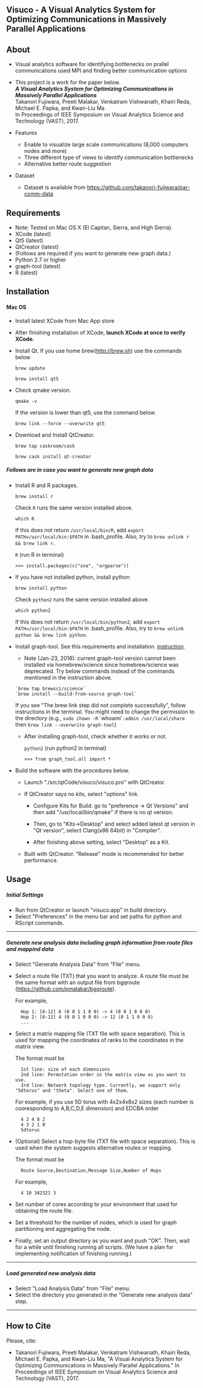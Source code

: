 ## Visuco - A Visual Analytics System for Optimizing Communications in Massively Parallel Applications

About
-----
* Visual analytics software for identifying bottlenecks on prallel communications used MPI and finding better communication options

* This project is a work for the paper below.     
***A Visual Analytics System for Optimizing Communications in Massively Parallel Applications***    
Takanori Fujiwara, Preeti Malakar, Venkatram Vishwanath, Khairi Reda, Michael E. Papka, and Kwan-Liu Ma    
In Proceedings of IEEE Symposium on Visual Analytics Science and Technology (VAST), 2017.

* Features
  * Enable to visualize large scale communications (8,000 computers nodes and more)
  * Three different type of views to identify communication bottlenecks
  * Alternative better route suggestion

* Dataset
  * Dataset is available from https://github.com/takanori-fujiwara/par-comm-data

Requirements
-----
* Note: Tested on Mac OS X (El Capitan, Sierra, and High Sierra).
* XCode (latest)
* Qt5 (latest)
* QtCreator (latest)
* (Follows are required if you want to generate new graph data.)
 * Python 2.7 or higher
 * graph-tool (latest)
 * R (latest)

Installation
-----
#### Mac OS
* Install latest XCode from Mac App store
* After finishing installation of XCode, __launch XCode at once to verify XCode__.
* Install Qt. If you use home brew(http://brew.sh) use the commands below

    `brew update`

    `brew install qt5`

* Check qmake version.

    `qmake -v`

    If the version is lower than qt5, use the command below.

    `brew link --force --overwrite qt5`

* Download and Install QtCreator.

    `brew tap caskroom/cask`

    `brew cask install qt-creator`

##### Follows are in case you want to generate new graph data
* Install R and R packages.

    `brew install r`

  Check `R` runs the same version installed above.

    `which R`

  If this does not return `/usr/local/bin/R`, add `export PATH=/usr/local/bin:$PATH` in .bash_profile. Also, try to `brew unlink r && brew link r`.

    `R` (run R in terminal)

    `>>> install.packages(c("sna", "argparse"))`

* If you have not installed python, install python

    `brew install python`

  Check `python2` runs the same version installed above.

    `which python2`

  If this does not return `/usr/local/bin/python2`, add `export PATH=/usr/local/bin:$PATH` in .bash_profile. Also, try to `brew unlink python && brew link python`.  


* Install graph-tool. See this requirements and installation. [instruction](https://graph-tool.skewed.de/).

    -   Note (Jan-23, 2018): current graph-tool version cannot been installed via homebrew/science since homebrew/science was deprecated. Try below commands instead of the commands mentioned in the instruction above.

      `brew tap brewsci/science`
      `brew install --build-from-source graph-tool`

    If you see "The brew link step did not complete successfully", follow instructions in the terminal. You might need to change the permission to the directory (e.g., `sudo chown -R` \`whoami\``:admin /usr/local/share` then `brew link --overwrite graph-tool`)

    <!-- -   Note: current graph-tool version in homebrew does not work with the latest "boost". Try to use the command below.

    	`brew install graph-tool --build-from-source` -->

    -   After installing graph-tool, check whether it works or not.

    	`python2` (run python2 in terminal)

   		`>>> from graph_tool.all import *`

* Build the software with the procedures below.

	- Launch "./src/qtCode/visuco/visuco.pro" with QtCreator.

	- If QtCreator says no kits, select "options" link.

		- Configure Kits for Build. go to "preference -> Qt Versions" and then add "/usr/local/bin/qmake" if there is no qt version.
		- Then, go to "Kits->Desktop" and select added latest qt version in "Qt version", select Clang(x86 64bit) in "Compiler".

		- After finishing above setting, select "Desktop" as a Kit.

	- Built with QtCreator. "Release" mode is recommended for better performance.

Usage
-----
##### Initial Settings
* Run from QtCreator or launch "visuco.app" in build directory.
* Select "Preferences" in the menu bar and set paths for python and RScript commands.

******

##### Generate new analysis data including graph information from route files and mappind data
* Select "Generate Analysis Data" from "File" menu.
* Select a route file (TXT) that you want to analyze. A route file must be the same format with an output file from bgqroute (https://github.com/pmalakar/bgqroute).

	For example,

    	Hop 1: [6-12] 6 (0 0 1 1 0 0) -> 4 (0 0 1 0 0 0)
    	Hop 2: [6-12] 4 (0 0 1 0 0 0) -> 12 (0 1 1 0 0 0)
    	...

* Select a matrix mapping file (TXT file with space separation). This is used for mapping the coordinates of ranks to the coordinates in the matrix view.

	The format must be

    	1st line: size of each dimensions
    	2nd line: Permutation order in the matrix view as you want to use.
        3rd line: Network topology type. Currently, we support only "5dtorus" and "theta". Select one of them.

    For example, if you use 5D torus with 4x2x4x8x2 sizes (each number is cooresponding to A,B,C,D,E dimension) and EDCBA order

    	4 2 4 8 2
    	4 3 2 1 0
        5dtorus

* (Optional) Select a hop-byte file (TXT file with space separation). This is used when the system suggests alternative routes or mapping.

	The format must be

    	Route Source,Destination,Message Size,Number of Hops

	For example,

    	4 10 342321 3

* Set number of cores according to your environment that used for obtaining the route file.

* Set a threshold for the number of nodes, which is used for graph partitioning and aggregating the node.

* Finally, set an output directory as you want and push "OK". Then, wait for a while until finishing running all scripts. (We have a plan for implementing notification of finishing running.)

******

##### Load generated new analysis data
* Select "Load Analysis Data" from "File" menu.
* Select the directory you generated in the "Generate new analysis data" step.
******

## How to Cite
Please, cite:
* Takanori Fujiwara, Preeti Malakar, Venkatram Vishwanath, Khairi Reda, Michael E. Papka, and Kwan-Liu Ma, "A Visual Analytics System for Optimizing Communications in Massively Parallel Applications." In Proceedings of IEEE Symposium on Visual Analytics Science and Technology (VAST), 2017.
